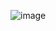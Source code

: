 
![image](https://github.com/alearauj/DSA-Microsoft-Power-BI-Para-Business-Intelligence-e-Data-Science/assets/98029951/a70dfb1d-c28c-4db5-bf38-68ad5efddf1d)
